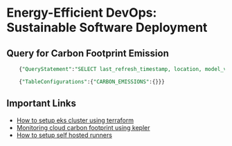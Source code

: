 # Energy-Efficient DevOps: Sustainable Software Deployment

## Query for Carbon Footprint Emission

```SQL
    {"QueryStatement":"SELECT last_refresh_timestamp, location, model_version, payer_account_id, product_code, region_code, total_mbm_emissions_unit, total_mbm_emissions_value, usage_account_id, usage_period_end, usage_period_start FROM CARBON_EMISSIONS"}

    {"TableConfigurations":{"CARBON_EMISSIONS":{}}}
```

## Important Links

- [How to setup eks cluster using terraform](https://developer.hashicorp.com/terraform/tutorials/kubernetes/eks)
- [Monitoring cloud carbon footprint using kepler](https://grafana.com/blog/2024/04/22/going-green-how-to-monitor-your-cloud-carbon-footprint-using-kepler-prometheus-and-grafana/)
- [How to setup self hosted runners]()